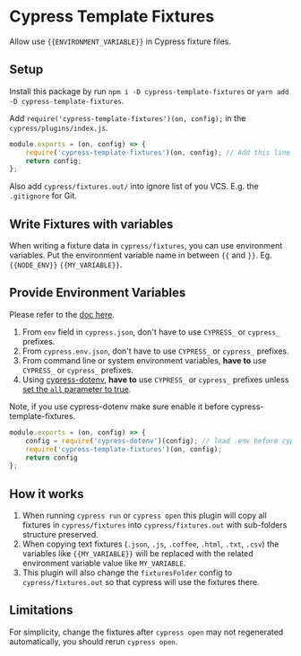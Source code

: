 # Cypress Template Fixtures

Allow use `{{ENVIRONMENT_VARIABLE}}` in Cypress fixture files.

## Setup

Install this package by run `npm i -D cypress-template-fixtures` or `yarn add -D cypress-template-fixtures`.

Add `require('cypress-template-fixtures')(on, config);` in the `cypress/plugins/index.js`. 

```js
module.exports = (on, config) => {
    require('cypress-template-fixtures')(on, config); // Add this line
    return config;
};
```

Also add `cypress/fixtures.out/` into ignore list of you VCS. E.g. the `.gitignore` for Git. 

## Write Fixtures with variables

When writing a fixture data in `cypress/fixtures`, you can use environment variables.
Put the environment variable name in between `{{` and `}}`. Eg. `{{NODE_ENV}}` `{{MY_VARIABLE}}`.

## Provide Environment Variables

Please refer to the [doc here](https://docs.cypress.io/guides/guides/environment-variables).

1. From `env` field in `cypress.json`, don't have to use `CYPRESS_` or `cypress_` prefixes. 
2. From `cypress.env.json`, don't have to use `CYPRESS_` or `cypress_` prefixes.
3. From command line or system environment variables, **have to** use `CYPRESS_` or `cypress_` prefixes.
4. Using [cypress-dotenv](https://github.com/morficus/cypress-dotenv), **have to** use `CYPRESS_` or `cypress_` prefixes unless [set the `all` parameter to true](https://github.com/morficus/cypress-dotenv#options).

Note, if you use cypress-dotenv make sure enable it before cypress-template-fixtures.

```js
module.exports = (on, config) => {
    config = require('cypress-dotenv')(config); // load .env before cypress-template-fixtures
    require('cypress-template-fixtures')(on, config);
    return config
};
```

## How it works

1. When running `cypress run` or `cypress open` this plugin will copy all fixtures in `cypress/fixtures` into `cypress/fixtures.out` with sub-folders structure preserved.
2. When copying text fixtures (`.json`, `.js`, `.coffee`, `.html`, `.txt`, `.csv`) the variables like `{{MY_VARIABLE}}` will be replaced with the related environment variable value like `MY_VARIABLE`.
3. This plugin will also change the `fixturesFolder` config to `cypress/fixtures.out` so that cypress will use the fixtures there.

## Limitations

For simplicity, change the fixtures after `cypress open` may not regenerated automatically, you should rerun `cypress open`.

